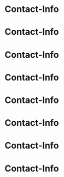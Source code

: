 # Contact-Info
# Contact-Info
# Contact-Info
# Contact-Info
# Contact-Info
# Contact-Info
# Contact-Info
# Contact-Info
